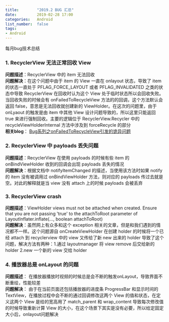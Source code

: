 ```yaml
---
title:        "2019.2 BUG 汇总"
date:         2019-02-28 17:00
categories:   Android
list_number:  false
tags:
- Android
---
```


每月bug技术总结
<!--more-->

### 1. RecyclerView 无法正常回收 View <br/>
**问题描述**：RecyclerView 中的 item 无法回收 <br/>
**问题解决**：在这个问题中由于 item 的 View 一直在 onlayout 状态，导致了 item 的状态一直处于 PFLAG_FORCE_LAYOUT 或者 PFLAG_INVALIDATED 之类的状态中导致 RecyclerView 在回收时认为这个 View 处于临时状态所以会回收失败。当回收失败的时候会有 onFailedToRecycleView 方法的的回调，这个方法默认会返回 false，意思是无法回收就创建新的 ViewHolder。在这次的问题里，由于 onLyaout 的触发是由 item 中其他 View 设计问题导致的，所以这里只能返回 true 来进行强制回收。主要的逻辑位于 RecyclerView.Recycler 中的 recycleViewHolderInternal 方法中涉及到 forceRecycle 的部分  <br/>
**相关blog**：
    [Bug系列之onFailedToRecycleView引发的诡异问题](https://www.sunmoonblog.com/2017/02/21/bug-rv-on-failed-to-recycle-view/)


### 2. RecyclerView 中 payloads 丢失问题 <br/>
**问题描述**：RecyclerView 在使用 payloads 的时候有些 item 的 onBindViewHolder 收到的回调会出现 payloads 丢失的情况 <br/>
**问题解决**：根据文档中 notifyItemChanged 的描述，当使用该方法时如果 notify 的 item 没有被调用过 onBindViewHolder 方法，则对应的 payloads 传过去就是空。对此的解释就是当 view 没有 attach 上的时候 payloads 会被丢弃


### 3. RecyclerView crash <br/>
**问题描述**：ViewHolder views must not be attached when created. Ensure that you are not passing 'true' to the attachToRoot parameter of LayoutInflater.inflate(..., boolean attachToRoot) <br/>
**问题解决**：虽然网上有众多和这个 exception 相关的文章，但是和我们遇到的情况都不一样。这个问题源自 onCreateViewHolder 在创建 holder 的时候将一个已经 attach 到 recyclerview 中的 view 又传给了新 new 出来的 holder 导致了这个问题，解决方法有两种：1.通过 layoutmanager 将 view remove 后交给新的 holder 2.new 一个新的 view 交给 holder


### 4. 播放器总是 onLayout 的问题 <br/>
**问题描述**： 在播放器播放时视频的时候总是会不断的触发onLayout，导致界面不断重绘，性能较差<br/>
**问题解决**： 由于在当前页面还包括播放器的进度条 ProgressBar 和显示时间的TextView，在播放过程中会不断的通过回调修改这两个 View 的值和状态，在定义这两个 View 是给的宽高用了 match_parent 和 wrap_content 导致每次修改值的时候导致重新计算 View 的大小，在这个场景下其实是没有必要，所以给定固定大小后，onlayout问题解决<br/>
